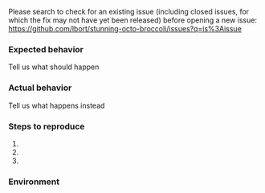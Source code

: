 Please search to check for an existing issue (including closed issues, for which the fix may not have yet been released) before opening a new issue: https://github.com/lbort/stunning-octo-broccoli/issues?q=is%3Aissue

### Expected behavior
Tell us what should happen

### Actual behavior
Tell us what happens instead

### Steps to reproduce
1.
2.
3.

### Environment
